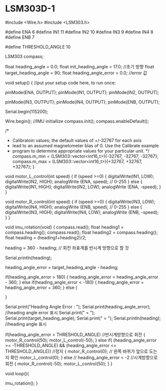 # LSM303D-1


#include <Wire.h>
#include <LSM303.h>


#define ENA 6
#define IN1 11
#define IN2 10
#define IN3 9
#define IN4 8
#define ENB 7

#define THRESHOLD_ANGLE 10

LSM303 compass;

float heading_angle = 0.0;
float init_heading_angle = 17.0; //초기 방향
float target_heading_angle = 90;
float heading_angle_error = 0.0; //error 값

void setup()
{
  //put your setup code here, to run once:

  pinMode(ENA, OUTPUT);
  pinMode(IN1, OUTPUT);
  pinMode(IN2, OUTPUT);

  pinMode(IN3, OUTPUT);
  pinMode(IN4, OUTPUT);
  pinMode(ENB, OUTPUT);

  Serial.begin(115200);

  Wire.begin();   //IMU initiallize
  compass.init();
  compass.enableDefault();

  /*
   * Calibratoin values; the default values of +/-32767 for each axis
   * lead to an assumed magnetometer blas of 0. Use the Calibrate example
   * program to determine appropriate values for your particular unit.
   */
  compass.m_min = (LSM303::vector<int16_t>){-32767, -32767, -32767};
  compass.m_max = (LSM303::vector<int16_t>){+32767, +32767, +32767};
}

void motor_L_control(int speed)
{
  if (speed >=0)
  {
    digitalWrite(IN1, LOW);
    digitalWrite(IN2, HIGH);
    analogWrite (ENA, speed); // 0-255
  }
  else
  {
    digitalWrite(IN1, HIGH);
    digitalWrite(IN2, LOW);
    analogWrite (ENA, -speed);
  }
}

void motor_R_control(int speed)
{
  if (speed >=0)
  {
    digitalWrite(IN3, LOW);
    digitalWrite(IN4, HIGH);
    analogWrite (ENB, speed); // 0-255
  }
  else
  {
    digitalWrite(IN3, HIGH);
    digitalWrite(IN4, LOW);
    analogWrite (ENB, -speed);
  }
}

void imu_rotation(void)
{
  compass.read();
  float heading1 = compass.heading();
  compass.read();
  float heading2 = compass.heading();
  float heading = (heading1+heading2)/2;

  heading = 360 - heading;    // 회전 좌표계를 반시계 방향으로 할 것

  Serial.println(heading);

  heading_angle_error = target_heading_angle - heading;

  if(heading_angle_error > 180)
  {
    heading_angle_error = heading_angle_error - 360;
  }
  else if(heading_angle_error < -180)
  {
    heading_angle_error = heading_angle_error + 360;
  }
  else
  {
    
  }

  Serial.print("Heading Angle Error : ");
  Serial.print(heading_angle_error);  //heading angle error 표시
  Serial.print(" = ");
  Serial.print(target_heading_angle);
  Serial.print(" = ");
  Serial.println(heading);  //heading angle 표시

  if(heading_angle_error > THRESHOLD_ANGLE) //반시계방향으로 회전
  {
    motor_R_control(50);  motor_L_control(-50);
  }
  else if( (heading_angle_error >= -THRESHOLD_ANGLE) && (heading_angle_error <= THRESHOLD_ANGLE)) //정지
  {
    motor_R_control(0); // 왼쪽 바퀴가 앞으로 도는 지 확인
    motor_L_control(0);
  }
  else  // heading_angle_error < -2 //시계방향으로 회전
  {
    motor_R_control(-50);   motor_L_control(50);
  }
}

void loop(){

  imu_rotation();
}
